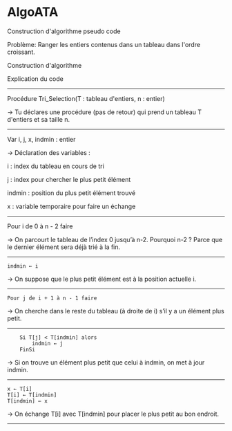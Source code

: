 # AlgoATA

Construction d'algorithme pseudo code

Problème: Ranger les entiers contenus dans un tableau dans l'ordre croissant.

Construction d'algorithme


Explication du code

-------------------------------------
Procédure Tri_Selection(T : tableau d'entiers, n : entier)

→ Tu déclares une procédure (pas de retour) qui prend un tableau T d'entiers et sa taille n.

-------------------------------------
Var
    i, j, x, indmin : entier

→ Déclaration des variables :

i : index du tableau en cours de tri

j : index pour chercher le plus petit élément

indmin : position du plus petit élément trouvé

x : variable temporaire pour faire un échange

--------------------------------------
Pour i de 0 à n - 2 faire

→ On parcourt le tableau de l’index 0 jusqu’à n-2.
Pourquoi n-2 ? Parce que le dernier élément sera déjà trié à la fin.

--------------------------------------
    indmin ← i

→ On suppose que le plus petit élément est à la position actuelle i.

--------------------------------------
    Pour j de i + 1 à n - 1 faire

→ On cherche dans le reste du tableau (à droite de i) s’il y a un élément plus petit.

---------------------------------------
        Si T[j] < T[indmin] alors
            indmin ← j
        FinSi

→ Si on trouve un élément plus petit que celui à indmin, on met à jour indmin.

--------------------------------------------
    x ← T[i]
    T[i] ← T[indmin]
    T[indmin] ← x

→ On échange T[i] avec T[indmin] pour placer le plus petit au bon endroit.

---------------------------------------------------
